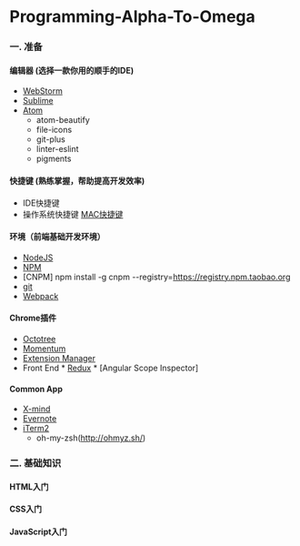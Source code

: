 # Programming-Alpha-To-Omega

### 一. 准备

#### 编辑器 (选择一款你用的顺手的IDE)

 * [WebStorm](https://www.jetbrains.com/webstorm/)
 * [Sublime](http://www.sublimetext.com/)
 * [Atom](https://atom.io/)
    * atom-beautify
    * file-icons
    * git-plus
    * linter-eslint
    * pigments

#### 快捷键 (熟练掌握，帮助提高开发效率)

 * IDE快捷键
 * 操作系统快捷键 [MAC快捷键](https://support.apple.com/zh-cn/HT201236)

#### 环境（前端基础开发环境）

 * [NodeJS](https://nodejs.org/)
 * [NPM](https://www.npmjs.com)
 * [CNPM] npm install -g cnpm --registry=https://registry.npm.taobao.org
 * [git](http://www.git-scm.com)
 * [Webpack](http://webpack.github.io/)

#### Chrome插件

  * [Octotree](https://chrome.google.com/webstore/search/Octotree?utm_source=chrome-ntp-icon)
  * [Momentum](https://chrome.google.com/webstore/search/Momentum?utm_source=chrome-ntp-icon)
  * [Extension Manager](https://chrome.google.com/webstore/detail/extension-manager/gjldcdngmdknpinoemndlidpcabkggco/related)
  *  Front End
    * [Redux](https://chrome.google.com/webstore/search/Redux?utm_source=chrome-ntp-icon)
    * [Angular Scope Inspector]

#### Common App

  * [X-mind](http://www.xmind.net/)
  * [Evernote](https://evernote.com/)
  * [iTerm2](https://iterm2.com/)
    * oh-my-zsh(http://ohmyz.sh/)

### 二. 基础知识

#### HTML入门

#### CSS入门

#### JavaScript入门
